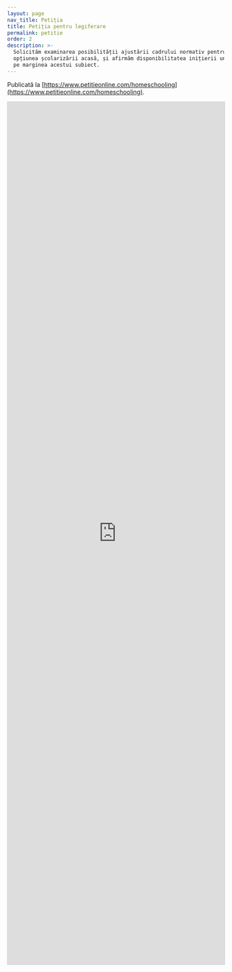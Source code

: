 ```yaml
---
layout: page
nav_title: Petiția
title: Petiția pentru legiferare
permalink: petitie
order: 2
description: >-
  Solicităm examinarea posibilității ajustării cadrului normativ pentru a oferi
  opțiunea școlarizării acasă, și afirmăm disponibilitatea inițierii unui dialog
  pe marginea acestui subiect.
---
```


Publicată la [https://www.petitieonline.com/homeschooling](https://www.petitieonline.com/homeschooling).

<iframe
  src="https://www.petitieonline.com/emb/224869"
  width="100%"
  height="2000"
  frameborder="0"
  style="border: 1px solid #ccc;"
></iframe>
